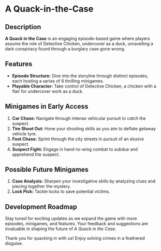 # A Quack-in-the-Case

## Description
**A Quack in the Case** is an engaging episode-based game where players assume the role of Detective Chicken, undercover as a duck, unravelling a dark conspiracy found through a burglary case gone wrong.

## Features
- **Episode Structure:** Dive into the storyline through distinct episodes, each hosting a series of 6 thrilling minigames.
- **Playable Character:** Take control of Detective Chicken, a chicken with a flair for undercover work as a duck.

## Minigames in Early Access
1. **Car Chase:** Navigate through intense vehicular pursuit to catch the suspect.
2. **Tire Shoot Out:** Hone your shooting skills as you aim to deflate getaway vehicle tyre.
3. **Foot Chase:** Sprint through the city streets in pursuit of an elusive suspect.
4. **Suspect Fight:** Engage in hand-to-wing combat to subdue and apprehend the suspect.

## Possible Future Minigames
1. **Case Analysis:** Sharpen your investigative skills by analyzing clues and piecing together the mystery.
2. **Lock Pick:** Tackle locks to save potential victims.

## Development Roadmap
Stay tuned for exciting updates as we expand the game with more episodes, minigames, and features. Your feedback and suggestions are invaluable in shaping the future of *A Quack in the Case*.

Thank you for quacking in with us! Enjoy solving crimes in a feathered disguise.
